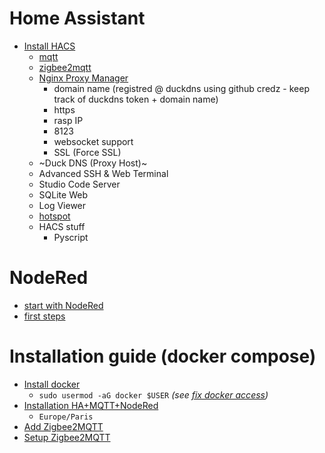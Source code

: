 # Home Assistant
* [Install HACS](https://www.hacs.xyz/)
  * [mqtt](https://www.home-assistant.io/integrations/mqtt/)
  * [zigbee2mqtt](https://github.com/zigbee2mqtt/hassio-zigbee2mqtt#installation)
  * [Nginx Proxy Manager](https://github.com/hassio-addons/addon-nginx-proxy-manager/blob/main/proxy-manager/DOCS.md)
      * domain name (registred @ duckdns using github credz - keep track of duckdns token + domain name)
      * https
      * rasp IP
      * 8123
      * websocket support
      * SSL (Force SSL)
  * ~Duck DNS (Proxy Host)~
  * Advanced SSH & Web Terminal
  * Studio Code Server
  * SQLite Web
  * Log Viewer
  * [hotspot](https://github.com/joaofl/hassio-addons/tree/master/hassio-hotspot)
  * HACS stuff
     * Pyscript

# NodeRed
* [start with NodeRed](https://mikehillyer.com/home-automation/getting-started-with-home-assistant-and-node-red/)
* [first steps](https://forum.hacf.fr/t/debuter-avec-node-red/334)

# Installation guide (docker compose)
* [Install docker](https://qbee.io/docs/tutorial-installing-docker-on-a-Raspberry-Pi.html)
   * `sudo usermod -aG docker $USER` _(see [fix docker access](https://stackoverflow.com/questions/48957195/how-to-fix-docker-got-permission-denied-issue))_
* [Installation HA+MQTT+NodeRed](https://pimylifeup.com/home-assistant-docker-compose/)
  * `Europe/Paris` 
* [Add Zigbee2MQTT](https://antoineperrin.fr/blog/home-assistant-docker-zigbee2mqtt/)
* [Setup Zigbee2MQTT](https://blog.domadoo.fr/106275-home-assistant-et-zigbee2mqtt-installation/)
